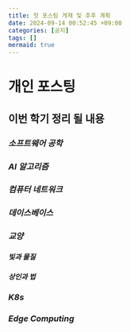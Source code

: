 ```yaml
---
title: 첫 포스팅 게재 및 추후 계획
date: 2024-09-14 00:52:45 +09:00
categories: [공지]
tags: []
mermaid: true
---
```


# 개인 포스팅

## **이번 학기 정리 될 내용**
### *소프트웨어 공학*
### *AI 알고리즘*
### *컴퓨터 네트워크*
### *데이스베이스*
### *교양*
#### *빛과 물질*
#### *상인과 법*

### *K8s*
### *Edge Computing*